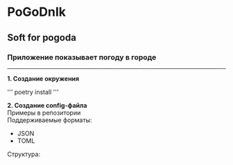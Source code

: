 # PoGoDnIk
## Soft for pogoda
### Приложение показывает погоду в городе

---
**1. Создание окружения**

'''
poetry install
'''

**2. Создание config-файла**  
Примеры в репозитории  
Поддерживаемые форматы:
- JSON
- TOML

Структура:

